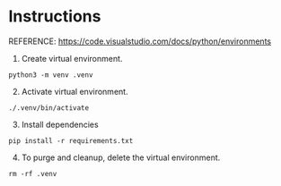 # Instructions

REFERENCE:
https://code.visualstudio.com/docs/python/environments

1) Create virtual environment. 

```
python3 -m venv .venv 
```

2) Activate virtual environment. 

```
./.venv/bin/activate
```

3) Install dependencies 

```
pip install -r requirements.txt 
```

4) To purge and cleanup, delete the virtual environment. 

```
rm -rf .venv 
```